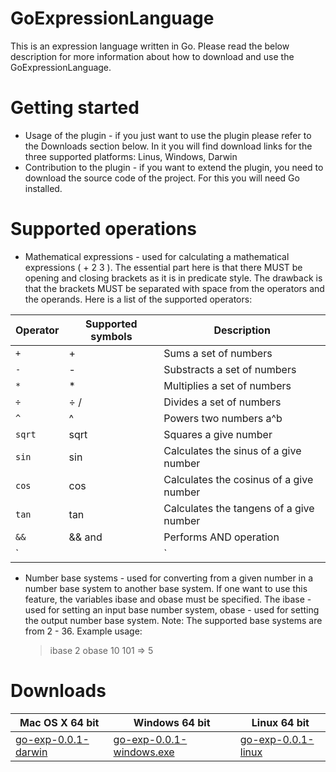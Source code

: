 # GoExpressionLanguage
This is an expression language written in Go. Please read the below description for more information about how to download and use the GoExpressionLanguage.

# Getting started
- Usage of the plugin - if you just want to use the plugin please refer to the Downloads section below. In it you will find download links for the three supported platforms: Linus, Windows, Darwin
- Contribution to the plugin - if you want to extend the plugin, you need to download the source code of the project. For this you will need Go installed.

# Supported operations
- Mathematical expressions - used for calculating a mathematical expressions ( + 2 3 ). The essential part here is that there MUST be opening and closing brackets as it is in predicate style. The drawback is that the brackets MUST be separated with space from the operators and the operands. Here is a list of the supported operators:

Operator | Supported symbols | Description
--- | --- | ---
`+` | + | Sums a set of numbers
`-` | - | Substracts a set of numbers
`*` | * | Multiplies a set of numbers
`÷` | ÷ / | Divides a set of numbers
`^` | ^ | Powers two numbers a^b
`sqrt` | sqrt | Squares a give number
`sin` | sin | Calculates the sinus of a give number
`cos` | cos | Calculates the cosinus of a give number
`tan` | tan | Calculates the tangens of a give number
`&&` | && and | Performs AND operation
`||` | or  || | Performs OR operation


- Number base systems - used for converting from a given number in a number base system to another base system. If one want to use this feature, the variables ibase and obase must be specified. The ibase - used for setting an input base number system, obase - used for setting the output number base system. 
Note: The supported base systems are from 2 - 36.
Example usage: 
    > ibase 2
    > obase 10
    > 101 => 5

# Downloads
Mac OS X 64 bit | Windows 64 bit | Linux 64 bit
--- | --- | ---
[go-exp-0.0.1-darwin](http://google.com) | [go-exp-0.0.1-windows.exe](https://google.com) | [go-exp-0.0.1-linux](http://google.com) |
